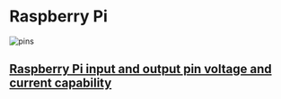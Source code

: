 # Raspberry Pi

![pins](https://pi4j.com/1.4/images/pi4j-rpi-4b-pinout-small.png)

## [Raspberry Pi input and output pin voltage and current capability](http://www.mosaic-industries.com/embedded-systems/microcontroller-projects/raspberry-pi/gpio-pin-electrical-specifications)
